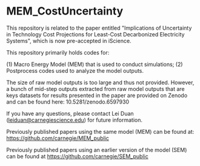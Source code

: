 # MEM_CostUncertainty

This repository is related to the paper entitled "Implications of Uncertainty in Technology Cost Projections for Least-Cost Decarbonized Electricity Systems", which is now pre-accepted in iScience. 

This repository primarily holds codes for:

(1) Macro Energy Model (MEM) that is used to conduct simulations; 
(2) Postprocess codes used to analyze the model outputs. 

The size of raw model outputs is too large and thus not provided. However, a bunch of mid-step outputs extracted from raw model outputs that are keys datasets for results presented in the paper are provided on Zenodo and can be found here: 10.5281/zenodo.6597930

If you have any questions, please contact Lei Duan (leiduan@carnegiescience.edu) for future information. 

Previously published papers using the same model (MEM) can be found at: https://github.com/carnegie/MEM_public

Previously published papers using an earlier version of the model (SEM) can be found at https://github.com/carnegie/SEM_public
